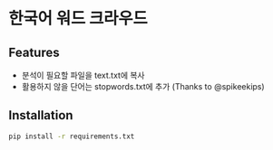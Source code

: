 # 한국어 워드 크라우드

## Features
 - 분석이 필요할 파일을 text.txt에 복사
 - 활용하지 않을 단어는 stopwords.txt에 추가 (Thanks to @spikeekips)

## Installation

```bash
pip install -r requirements.txt 
```

